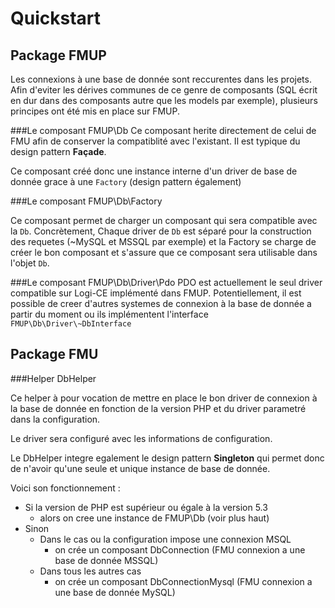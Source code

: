 Quickstart
==========

Package FMUP
------------

Les connexions à une base de donnée sont reccurentes dans les projets. Afin d'eviter les dérives communes de ce genre de composants (SQL écrit en dur dans des composants autre que les models par exemple), plusieurs principes ont été mis en place sur FMUP.

###Le composant FMUP\Db
Ce composant herite directement de celui de FMU afin de conserver la compatiblité avec l'existant. Il est typique du design pattern __Façade__.

Ce composant créé donc une instance interne d'un driver de base de donnée grace à une `Factory` (design pattern également)

###Le composant FMUP\Db\Factory

Ce composant permet de charger un composant qui sera compatible avec la `Db`. Concrètement, Chaque driver de `Db` est séparé pour la construction des requetes (~MySQL et MSSQL par exemple) et la Factory se charge de créer le bon composant et s'assure que ce composant sera utilisable dans l'objet `Db`.

###Le composant FMUP\Db\Driver\Pdo
PDO est actuellement le seul driver compatible sur Logi-CE implémenté dans FMUP. Potentiellement, il est possible de creer d'autres systemes de connexion à la base de donnée a partir du moment ou ils implémentent l'interface `FMUP\Db\Driver\~DbInterface`

Package FMU
-----------
###Helper DbHelper

Ce helper à pour vocation de mettre en place le bon driver de connexion à la base de donnée en fonction de la version PHP et du driver parametré dans la configuration.

Le driver sera configuré avec les informations de configuration.

Le DbHelper integre egalement le design pattern __Singleton__ qui permet donc de n'avoir qu'une seule et unique instance de base de donnée.

Voici son fonctionnement :

* Si la version de PHP est supérieur ou égale à la version 5.3
    * alors on cree une instance de FMUP\Db (voir plus haut)
* Sinon
    * Dans le cas ou la configuration impose une connexion MSQL
        * on crée un composant DbConnection (FMU connexion a une base de donnée MSSQL)
    * Dans tous les autres cas
        * on crée un composant DbConnectionMysql (FMU connexion a une base de donnée MySQL)
